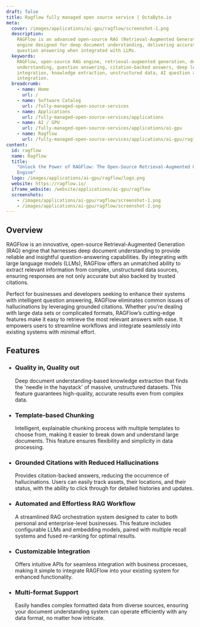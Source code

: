 ```yaml
---
draft: false
title: Ragflow fully managed open source service | OctaByte.io
meta:
  cover: /images/applications/ai-gpu/ragflow/screenshot-1.png
  description:
    RAGFlow is an advanced open-source RAG (Retrieval-Augmented Generation)
    engine designed for deep document understanding, delivering accurate, citation-backed
    question answering when integrated with LLMs.
  keywords:
    RAGFlow, open-source RAG engine, retrieval-augmented generation, document
    understanding, question answering, citation-backed answers, deep learning, LLM
    integration, knowledge extraction, unstructured data, AI question answering, API
    integration.
  breadcrumb:
    - name: Home
      url: /
    - name: Software Catalog
      url: /fully-managed-open-source-services
    - name: Applications
      url: /fully-managed-open-source-services/applications
    - name: AI / GPU
      url: /fully-managed-open-source-services/applications/ai-gpu
    - name: Ragflow
      url: /fully-managed-open-source-services/applications/ai-gpu/ragflow
content:
  id: ragflow
  name: Ragflow
  title:
    "Unlock the Power of RAGFlow: The Open-Source Retrieval-Augmented Generation
    Engine"
  logo: /images/applications/ai-gpu/ragflow/logo.png
  website: https://ragflow.io/
  iframe_website: /website/applications/ai-gpu/ragflow
  screenshots:
    - /images/applications/ai-gpu/ragflow/screenshot-1.png
    - /images/applications/ai-gpu/ragflow/screenshot-2.png
---
```


## Overview

RAGFlow is an innovative, open-source Retrieval-Augmented Generation (RAG) engine that harnesses deep document understanding to provide reliable and insightful question-answering capabilities. By integrating with large language models (LLMs), RAGFlow offers an unmatched ability to extract relevant information from complex, unstructured data sources, ensuring responses are not only accurate but also backed by trusted citations.

Perfect for businesses and developers seeking to enhance their systems with intelligent question answering, RAGFlow eliminates common issues of hallucinations by leveraging grounded citations. Whether you’re dealing with large data sets or complicated formats, RAGFlow’s cutting-edge features make it easy to retrieve the most relevant answers with ease. It empowers users to streamline workflows and integrate seamlessly into existing systems with minimal effort.

## Features

- ### Quality in, Quality out

  Deep document understanding-based knowledge extraction that finds the 'needle in the haystack' of massive, unstructured datasets. This feature guarantees high-quality, accurate results even from complex data.

- ### Template-based Chunking

  Intelligent, explainable chunking process with multiple templates to choose from, making it easier to break down and understand large documents. This feature ensures flexibility and simplicity in data processing.

- ### Grounded Citations with Reduced Hallucinations

  Provides citation-backed answers, reducing the occurrence of hallucinations. Users can easily track assets, their locations, and their status, with the ability to click through for detailed histories and updates.

- ### Automated and Effortless RAG Workflow

  A streamlined RAG orchestration system designed to cater to both personal and enterprise-level businesses. This feature includes configurable LLMs and embedding models, paired with multiple recall systems and fused re-ranking for optimal results.

- ### Customizable Integration

  Offers intuitive APIs for seamless integration with business processes, making it simple to integrate RAGFlow into your existing system for enhanced functionality.

- ### Multi-format Support

  Easily handles complex formatted data from diverse sources, ensuring your document understanding system can operate efficiently with any data format, no matter how intricate.
